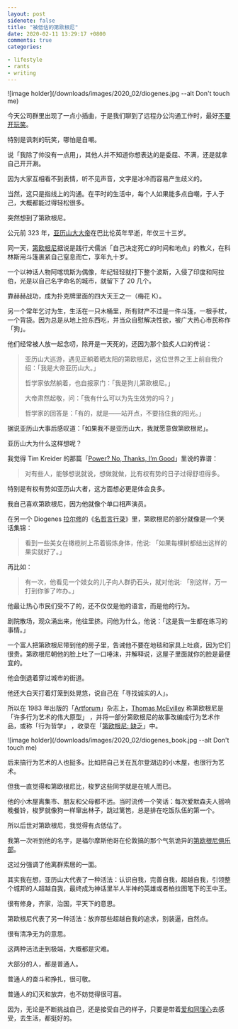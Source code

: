 ```yaml
---
layout: post
sidenote: false
title: "被低估的第欧根尼"
date: 2020-02-11 13:29:17 +0800
comments: true
categories:

- lifestyle
- rants
- writing
---
```


![image holder](/downloads/images/2020_02/diogenes.jpg --alt Don't touch me)

今天公司群里出现了一点小插曲，于是我们聊到了远程办公沟通工作时，最好[不要开玩笑](https://lenciel.com/2020/02/on-remote-work/)。

特别是讽刺的玩笑，哪怕是自嘲。

说「我除了帅没有一点用」，其他人并不知道你想表达的是委屈、不满，还是就拿自己开开涮。

因为大家互相看不到表情，听不见声音，文字是冰冷而容易产生歧义的。

当然，这只是指线上的沟通。在平时的生活中，每个人如果能多点自嘲，于人于己，大概都能过得轻松很多。

突然想到了第欧根尼。

公元前 323 年，[亚历山大大帝](https://zh.wikipedia.org/wiki/%E4%BA%9A%E5%8E%86%E5%B1%B1%E5%A4%A7%E5%A4%A7%E5%B8%9D)在巴比伦英年早逝，年仅三十三岁。

同一天，[第欧根尼](https://en.wikipedia.org/wiki/Diogenes)据说是践行犬儒派「自己决定死亡的时间和地点」的教义，在科林斯用斗篷裹紧自己窒息而亡，享年九十岁。

一个以神话人物阿喀琉斯为偶像，年纪轻轻就打下整个波斯，入侵了印度和阿拉伯，光是以自己名字命名的城市，就留下了 20 几个。

靠赫赫战功，成为扑克牌里面的四大天王之一（梅花 K）。

另一个常年乞讨为生，生活在一只木桶里，所有财产不过是一件斗篷，一根手杖，一个背袋。因为总是从地上捡东西吃，并当众自慰解决性欲，被广大热心市民称作「狗」。

他们经常被人放一起念叨，除开是一天死的，还因为那个脍炙人口的传说：
　
> 亚历山大巡游，遇见正躺着晒太阳的第欧根尼，这位世界之王上前自我介绍：「我是大帝亚历山大。」
>
> 哲学家依然躺着，也自报家门：「我是狗儿第欧根尼。」
>
> 大帝肃然起敬，问：「我有什么可以为先生效劳的吗？」
>
> 哲学家的回答是：「有的，就是——站开点，不要挡住我的阳光。」

据说亚历山大事后感叹道：「如果我不是亚历山大，我就愿意做第欧根尼」。

亚历山大为什么这样想呢？

我觉得 Tim Kreider 的那篇「[Power? No, Thanks, I’m Good](https://www.nytimes.com/2019/05/21/opinion/power-is-overrated.html)」里说的靠谱：

> 对有些人，能够想说就说，想做就做，比有权有势的日子过得舒坦得多。

特别是有权有势如亚历山大者，这方面想必更是体会良多。

我自己喜欢第欧根尼，因为他就像个单口相声演员。

在另一个 Diogenes [拉尔修](https://en.wikipedia.org/wiki/Diogenes_La%C3%ABrtius)的《[名哲言行录](https://book.douban.com/subject/4303815/)》里，第欧根尼的部分就像是一个笑话集锦：

> 看到一些美女在橄榄树上吊着锻炼身体，他说: 「如果每棵树都结出这样的果实就好了。」

再比如：

> 有一次，他看见一个妓女的儿子向人群扔石头，就对他说: 「别这样，万一打到你爹了咋办。」

他最让热心市民们受不了的，还不仅仅是他的语言，而是他的行为。

剧院散场，观众涌出来，他往里挤。问他为什么，他说：「这是我一生都在练习的事情。」

一个富人把第欧根尼带到他的房子里，告诫他不要在地毯和家具上吐痰，因为它们很贵。第欧根尼朝他的脸上吐了一口唾沫，并解释说，这屋子里面就你的脸是最便宜的。

他会倒退着穿过城市的街道。

他还大白天打着灯笼到处晃悠，说自己在「寻找诚实的人」。

所以在 1983 年出版的「[Artforum](https://www.artforum.com/print/198303/diogenes-of-sinope-ca-410-ca-320-b-c-selected-performance-pieces-35513)」杂志上，[Thomas McEvilley](https://www.nytimes.com/2013/03/31/arts/thomas-mcevilley-critic-and-scholar-of-non-western-art-dies-at-73.html) 称第欧根尼是「许多行为艺术的伟大原型」 ，并将一部分第欧根尼的故事改编成行为艺术作品，或称「行为哲学」 ，收录在「[第欧根尼: 缺乏](https://www.johnsonrarebooks.com/pages/books/65768/thomas-mcevilley/diogenes-defictions)」中。

![image holder](/downloads/images/2020_02/diogenes_book.jpg --alt Don't touch me)

后来搞行为艺术的人也挺多。比如把自己关在瓦尔登湖边的小木屋，也很行为艺术。

但我一直觉得和第欧根尼比，梭罗这些同学就是在唬人而已。

他的小木屋离集市、朋友和父母都不远。当时流传一个笑话：每次爱默森夫人摇响晚餐铃，梭罗就像狗一样窜出林子，跳过篱笆，总是排在吃饭队伍的第一个。

所以后世对第欧根尼，我觉得有点低估了。

我第一次听到他的名字，是福尔摩斯他哥在伦敦搞的那个气氛诡异的[第欧根尼俱乐部](https://baike.baidu.com/item/%E7%AC%AC%E6%AC%A7%E6%A0%B9%E5%B0%BC%E4%BF%B1%E4%B9%90%E9%83%A8)。

这过分强调了他离群索居的一面。

其实我在想，亚历山大代表了一种活法：认识自我，完善自我，超越自我，引领整个城邦的人超越自我，最终成为神话里半人半神的英雄或者柏拉图笔下的王中王。

很有修身，齐家，治国，平天下的意思。

第欧根尼代表了另一种活法：放弃那些超越自我的追求，别装逼，自然点。

很有清净无为的意思。

这两种活法走到极端，大概都是灾难。

大部分的人，都是普通人。

普通人的奋斗和挣扎，很可敬。

普通人的幻灭和放弃，也不妨觉得很可喜。

因为，无论是不断挑战自己，还是接受自己的样子，只要是带着[爱和同理心](https://www.bilibili.com/video/av87986476?from=search&seid=17832531757443251919)去感受，去生活，都挺好的。

